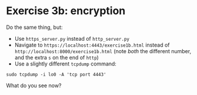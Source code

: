 # Exercise 3b: encryption

Do the same thing, but:

* Use `https_server.py` instead of `http_server.py`
* Navigate to `https://localhost:4443/exercise1b.html` instead of `http://localhost:8000/exercise1b.html` (note _both_ the different number, and the extra `s` on the end of `http`)
* Use a slightly different `tcpdump` command:

```
sudo tcpdump -i lo0 -A 'tcp port 4443'
```

What do you see now?
